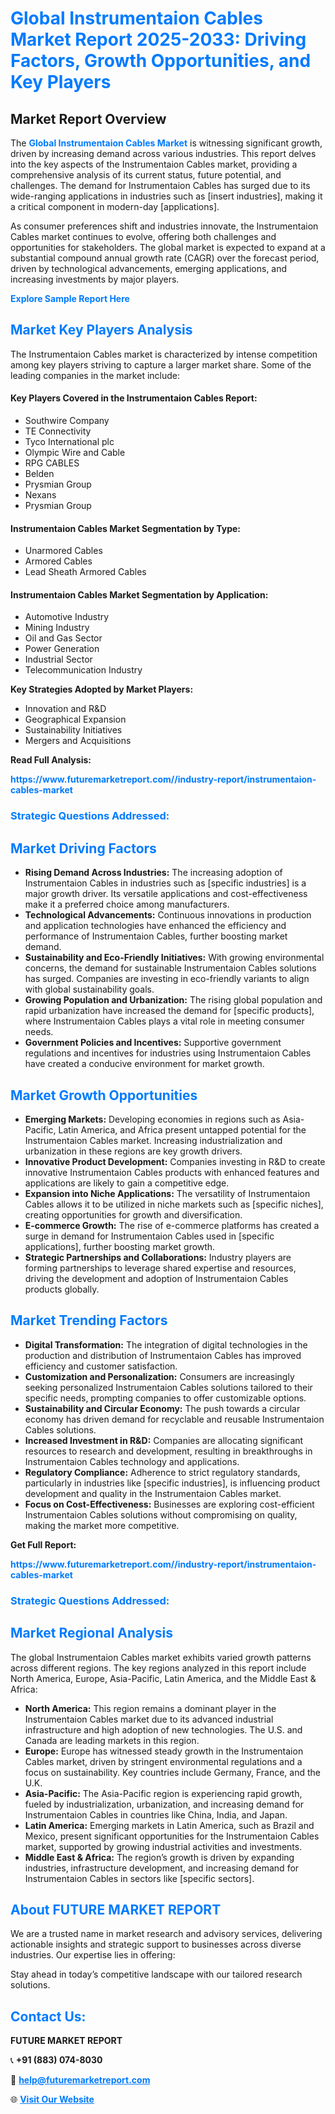 <h1 style="color: #007BFF;">Global Instrumentaion Cables Market Report 2025-2033: Driving Factors, Growth Opportunities, and Key Players</h1>

<section id="overview">
<h2>Market Report Overview</h2>
<p>The <a href="https://www.futuremarketreport.com//industry-report/instrumentaion-cables-market" style="color: #007BFF; text-decoration: none;"><strong>Global Instrumentaion Cables Market</strong></a> is witnessing significant growth, driven by increasing demand across various industries. This report delves into the key aspects of the Instrumentaion Cables market, providing a comprehensive analysis of its current status, future potential, and challenges. The demand for Instrumentaion Cables has surged due to its wide-ranging applications in industries such as [insert industries], making it a critical component in modern-day [applications].</p>
<p>As consumer preferences shift and industries innovate, the Instrumentaion Cables market continues to evolve, offering both challenges and opportunities for stakeholders. The global market is expected to expand at a substantial compound annual growth rate (CAGR) over the forecast period, driven by technological advancements, emerging applications, and increasing investments by major players.</p>
</section>

<section id="overview">
<p><a href="https://www.futuremarketreport.com//request-sample/reportId=56225" style="color: #007BFF; text-decoration: none;"><strong>Explore Sample Report Here</strong></a></p>
</section>

<section id="key-players">
<h2 style="color: #007BFF;">Market Key Players Analysis</h2>
<p>The Instrumentaion Cables market is characterized by intense competition among key players striving to capture a larger market share. Some of the leading companies in the market include:</p>
<h4>Key Players Covered in the Instrumentaion Cables Report:</h4>
<ul><li>Southwire Company</li><li>TE Connectivity</li><li>Tyco International plc</li><li>Olympic Wire and Cable</li><li>RPG CABLES</li><li>Belden</li><li>Prysmian Group</li><li>Nexans</li><li>Prysmian Group</li></ul>
<h4>Instrumentaion Cables Market Segmentation by Type:</h4>
<ul><li>Unarmored Cables</li><li>Armored Cables</li><li>Lead Sheath Armored Cables</li></ul>

<h4>Instrumentaion Cables Market Segmentation by Application:</h4>
<ul><li>Automotive Industry</li><li>Mining Industry</li><li>Oil and Gas Sector</li><li>Power Generation</li><li>Industrial Sector</li><li>Telecommunication Industry</li></ul>
<p><strong>Key Strategies Adopted by Market Players:</strong></p>
<ul>
<li>Innovation and R&D</li>
<li>Geographical Expansion</li>
<li>Sustainability Initiatives</li>
<li>Mergers and Acquisitions</li>
</ul>
</section>

<section>
<p><strong>Read Full Analysis: </strong></p><a href="https://www.futuremarketreport.com//industry-report/instrumentaion-cables-market" style="color: #007BFF; text-decoration: none;"><strong>https://www.futuremarketreport.com//industry-report/instrumentaion-cables-market</strong></a>
<h3 style="color: #007BFF;">Strategic Questions Addressed:</h3>
</section>

<section id="driving-factors">
<h2 style="color: #007BFF;">Market Driving Factors</h2>
<ul>
<li><strong>Rising Demand Across Industries:</strong> The increasing adoption of Instrumentaion Cables in industries such as [specific industries] is a major growth driver. Its versatile applications and cost-effectiveness make it a preferred choice among manufacturers.</li>
<li><strong>Technological Advancements:</strong> Continuous innovations in production and application technologies have enhanced the efficiency and performance of Instrumentaion Cables, further boosting market demand.</li>
<li><strong>Sustainability and Eco-Friendly Initiatives:</strong> With growing environmental concerns, the demand for sustainable Instrumentaion Cables solutions has surged. Companies are investing in eco-friendly variants to align with global sustainability goals.</li>
<li><strong>Growing Population and Urbanization:</strong> The rising global population and rapid urbanization have increased the demand for [specific products], where Instrumentaion Cables plays a vital role in meeting consumer needs.</li>
<li><strong>Government Policies and Incentives:</strong> Supportive government regulations and incentives for industries using Instrumentaion Cables have created a conducive environment for market growth.</li>
</ul>
</section>

<section id="growth-opportunities">
<h2 style="color: #007BFF;">Market Growth Opportunities</h2>
<ul>
<li><strong>Emerging Markets:</strong> Developing economies in regions such as Asia-Pacific, Latin America, and Africa present untapped potential for the Instrumentaion Cables market. Increasing industrialization and urbanization in these regions are key growth drivers.</li>
<li><strong>Innovative Product Development:</strong> Companies investing in R&D to create innovative Instrumentaion Cables products with enhanced features and applications are likely to gain a competitive edge.</li>
<li><strong>Expansion into Niche Applications:</strong> The versatility of Instrumentaion Cables allows it to be utilized in niche markets such as [specific niches], creating opportunities for growth and diversification.</li>
<li><strong>E-commerce Growth:</strong> The rise of e-commerce platforms has created a surge in demand for Instrumentaion Cables used in [specific applications], further boosting market growth.</li>
<li><strong>Strategic Partnerships and Collaborations:</strong> Industry players are forming partnerships to leverage shared expertise and resources, driving the development and adoption of Instrumentaion Cables products globally.</li>
</ul>
</section>

<section id="trending-factors">
<h2 style="color: #007BFF;">Market Trending Factors</h2>
<ul>
<li><strong>Digital Transformation:</strong> The integration of digital technologies in the production and distribution of Instrumentaion Cables has improved efficiency and customer satisfaction.</li>
<li><strong>Customization and Personalization:</strong> Consumers are increasingly seeking personalized Instrumentaion Cables solutions tailored to their specific needs, prompting companies to offer customizable options.</li>
<li><strong>Sustainability and Circular Economy:</strong> The push towards a circular economy has driven demand for recyclable and reusable Instrumentaion Cables solutions.</li>
<li><strong>Increased Investment in R&D:</strong> Companies are allocating significant resources to research and development, resulting in breakthroughs in Instrumentaion Cables technology and applications.</li>
<li><strong>Regulatory Compliance:</strong> Adherence to strict regulatory standards, particularly in industries like [specific industries], is influencing product development and quality in the Instrumentaion Cables market.</li>
<li><strong>Focus on Cost-Effectiveness:</strong> Businesses are exploring cost-efficient Instrumentaion Cables solutions without compromising on quality, making the market more competitive.</li>
</ul>
</section>

<section>
<p><strong>Get Full Report: </strong></p><a href="https://www.futuremarketreport.com//industry-report/instrumentaion-cables-market" style="color: #007BFF; text-decoration: none;"><strong>https://www.futuremarketreport.com//industry-report/instrumentaion-cables-market</strong></a>
<h3 style="color: #007BFF;">Strategic Questions Addressed:</h3>
</section>


<section id="regional-analysis">
<h2 style="color: #007BFF;">Market Regional Analysis</h2>
<p>The global Instrumentaion Cables market exhibits varied growth patterns across different regions. The key regions analyzed in this report include North America, Europe, Asia-Pacific, Latin America, and the Middle East & Africa:</p>
<ul>
<li><strong>North America:</strong> This region remains a dominant player in the Instrumentaion Cables market due to its advanced industrial infrastructure and high adoption of new technologies. The U.S. and Canada are leading markets in this region.</li>
<li><strong>Europe:</strong> Europe has witnessed steady growth in the Instrumentaion Cables market, driven by stringent environmental regulations and a focus on sustainability. Key countries include Germany, France, and the U.K.</li>
<li><strong>Asia-Pacific:</strong> The Asia-Pacific region is experiencing rapid growth, fueled by industrialization, urbanization, and increasing demand for Instrumentaion Cables in countries like China, India, and Japan.</li>
<li><strong>Latin America:</strong> Emerging markets in Latin America, such as Brazil and Mexico, present significant opportunities for the Instrumentaion Cables market, supported by growing industrial activities and investments.</li>
<li><strong>Middle East & Africa:</strong> The region’s growth is driven by expanding industries, infrastructure development, and increasing demand for Instrumentaion Cables in sectors like [specific sectors].</li>
</ul>
</section>

<footer>
<h2 style="color: #007BFF;">About FUTURE MARKET REPORT</h2>
<p>We are a trusted name in market research and advisory services, delivering actionable insights and strategic support to businesses across diverse industries. Our expertise lies in offering:</p>

<p>Stay ahead in today’s competitive landscape with our tailored research solutions.</p>

<h2 style="color: #007BFF;">Contact Us:</h2>
<p><strong>FUTURE MARKET REPORT</strong></p>
<p>📞 <strong>+91 (883) 074-8030</strong></p>
<p>📧 <strong><a href="mailto:help@futuremarketreport.com" style="color: #007BFF;">help@futuremarketreport.com</a></strong></p>
<p>🌐 <strong><a href="https://www.futuremarketreport.com/" style="color: #007BFF;">Visit Our Website</a></strong></p>
</footer>